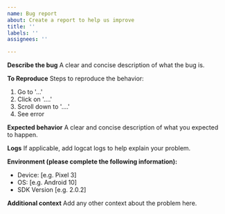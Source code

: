 ```yaml
---
name: Bug report
about: Create a report to help us improve
title: ''
labels: ''
assignees: ''

---
```


**Describe the bug**
A clear and concise description of what the bug is.

**To Reproduce**
Steps to reproduce the behavior:
1. Go to '...'
2. Click on '....'
3. Scroll down to '....'
4. See error

**Expected behavior**
A clear and concise description of what you expected to happen.

**Logs**
If applicable, add logcat logs to help explain your problem.

**Environment (please complete the following information):**
 - Device: [e.g. Pixel 3]
 - OS: [e.g. Android 10]
 - SDK Version [e.g. 2.0.2]

**Additional context**
Add any other context about the problem here.
